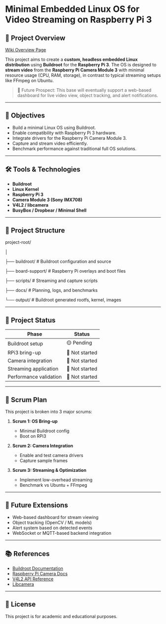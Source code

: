 # Minimal Embedded Linux OS for Video Streaming on Raspberry Pi 3

## 📌 Project Overview

[Wiki Overview Page](https://github.com/Priyanshu-Shah/StreamRoot/wiki)

This project aims to create a **custom, headless embedded Linux distribution** using **Buildroot** for the **Raspberry Pi 3**. The OS is designed to **stream video** from the **Raspberry Pi Camera Module 3** with minimal resource usage (CPU, RAM, storage), in contrast to typical streaming setups like FFmpeg on Ubuntu.

> 🚀 Future Prospect: This base will eventually support a web-based dashboard for live video view, object tracking, and alert notifications.

---

## 🎯 Objectives

- Build a minimal Linux OS using Buildroot.
- Enable compatibility with Raspberry Pi 3 hardware.
- Integrate drivers for the Raspberry Pi Camera Module 3.
- Capture and stream video efficiently.
- Benchmark performance against traditional full OS solutions.

---

## 🛠️ Tools & Technologies

- **Buildroot**
- **Linux Kernel**
- **Raspberry Pi 3**
- **Camera Module 3 (Sony IMX708)**
- **V4L2 / libcamera**
- **BusyBox / Dropbear / Minimal Shell**

---

## 📁 Project Structure

project-root/

│

├── buildroot/ # Buildroot configuration and source

├── board-support/ # Raspberry Pi overlays and boot files

├── scripts/ # Streaming and capture scripts

├── docs/ # Planning, logs, and benchmarks

└── output/ # Buildroot generated rootfs, kernel, images


---

## 🚦 Project Status

| Phase                  | Status   |
|------------------------|----------|
| Buildroot setup        | 🟡 Pending |
| RPi3 bring-up          | 🔲 Not started |
| Camera integration     | 🔲 Not started |
| Streaming application  | 🔲 Not started |
| Performance validation | 🔲 Not started |

---

## 📅 Scrum Plan

This project is broken into 3 major scrums:

1. **Scrum 1: OS Bring-up**  
   - Minimal Buildroot config  
   - Boot on RPi3  

2. **Scrum 2: Camera Integration**  
   - Enable and test camera drivers  
   - Capture sample frames  

3. **Scrum 3: Streaming & Optimization**  
   - Implement low-overhead streaming  
   - Benchmark vs Ubuntu + FFmpeg  

---

## 📌 Future Extensions

- Web-based dashboard for stream viewing
- Object tracking (OpenCV / ML models)
- Alert system based on detected events
- WebSocket or MQTT-based backend integration

---

## 📚 References

- [Buildroot Documentation](https://buildroot.org/docs.html)
- [Raspberry Pi Camera Docs](https://www.raspberrypi.com/documentation/accessories/camera.html)
- [V4L2 API Reference](https://linuxtv.org/downloads/v4l-dvb-apis/)
- [Libcamera](https://libcamera.org/)

---

## 📜 License

This project is for academic and educational purposes.

